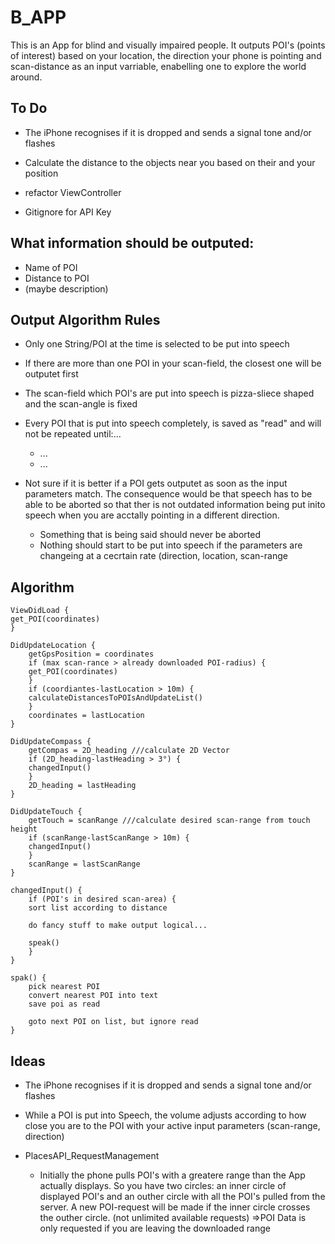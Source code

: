 # B_APP

This is an App for blind and visually impaired people.
It outputs POI's (points of interest) based on your location, the direction your phone is pointing and scan-distance as an input varriable, enabelling one to explore the world around.


## To Do

- The iPhone recognises if it is dropped and sends a signal tone and/or flashes

- Calculate the distance to the objects near you based on their and your position

- refactor ViewController 

- Gitignore for API Key


## What information should be outputed:

- Name of POI
- Distance to POI
- (maybe description)


## Output Algorithm Rules

- Only one String/POI at the time is selected to be put into speech
- If there are more than one POI in your scan-field, the closest one will be outputet first
- The scan-field which POI's are put into speech is pizza-sliece shaped and the scan-angle is fixed
- Every POI that is put into speech completely, is saved as "read" and will not be repeated until:...
    - ...
    - ...
    
- Not sure if it is better if a POI gets outputet as soon as the input parameters match. The consequence would be that speech has to be able to be aborted so that ther is not outdated information being put inito speech when you are acctally pointing in a different direction.
  - Something that is being said should never be aborted
  - Nothing should start to be put into speech if the parameters are changeing at a cecrtain rate (direction, location, scan-range

## Algorithm

```
ViewDidLoad {
get_POI(coordinates)
}

DidUpdateLocation {
    getGpsPosition = coordinates
    if (max scan-rance > already downloaded POI-radius) {
    get_POI(coordinates)
    }
    if (coordiantes-lastLocation > 10m) {
    calculateDistancesToPOIsAndUpdateList()
    }
    coordinates = lastLocation
}

DidUpdateCompass {
    getCompas = 2D_heading ///calculate 2D Vector
    if (2D_heading-lastHeading > 3°) {
    changedInput()
    }
    2D_heading = lastHeading
}

DidUpdateTouch {
    getTouch = scanRange ///calculate desired scan-range from touch height
    if (scanRange-lastScanRange > 10m) {
    changedInput()
    }
    scanRange = lastScanRange
}

changedInput() {
    if (POI's in desired scan-area) {
    sort list according to distance
    
    do fancy stuff to make output logical...
    
    speak()
    }
}

spak() {
    pick nearest POI
    convert nearest POI into text
    save poi as read
    
    goto next POI on list, but ignore read
}

```

## Ideas

- The iPhone recognises if it is dropped and sends a signal tone and/or flashes

- While a POI is put into Speech, the volume adjusts according to how close you are to the POI with your active input parameters (scan-range, direction)

- PlacesAPI_RequestManagement
  - Initially the phone pulls POI's with a greatere range than the App actually displays. 
  So you have two circles: an inner circle of displayed POI's and an outher circle with all the POI's pulled from the server.
  A new POI-request will be made if the inner circle crosses the outher circle. (not unlimited available requests)
  =>POI Data is only requested if you are leaving the downloaded range
